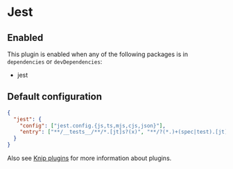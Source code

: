 # Jest

## Enabled

This plugin is enabled when any of the following packages is in `dependencies` or `devDependencies`:

- jest

## Default configuration

```json
{
  "jest": {
    "config": ["jest.config.{js,ts,mjs,cjs,json}"],
    "entry": ["**/__tests__/**/*.[jt]s?(x)", "**/?(*.)+(spec|test).[jt]s?(x)"]
  }
}
```

Also see [Knip plugins](https://github.com/webpro/knip/blob/next/README.md#plugins) for more information about plugins.
